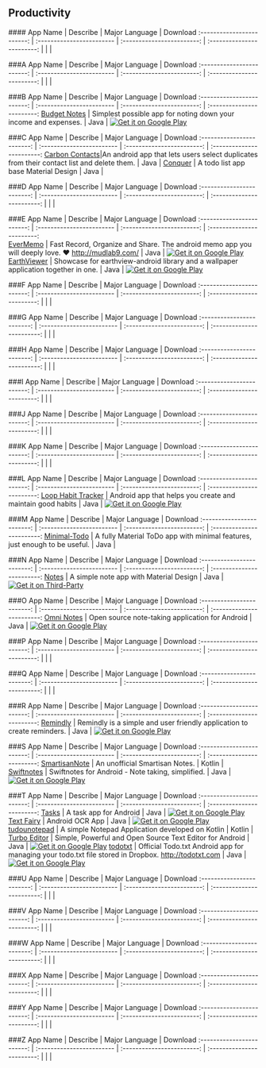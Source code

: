 ## Productivity  
###\# 
App Name                   | Describe                  | Major Language             | Download 
:------------------------: | :------------------------ | :------------------------: | :------------------------: 
 | | | 

###A
App Name                   | Describe                  | Major Language             | Download 
:------------------------: | :------------------------ | :------------------------: | :------------------------: 
 | | | 

###B
App Name                   | Describe                  | Major Language             | Download 
:------------------------: | :------------------------ | :------------------------: | :------------------------: 
[Budget Notes](https://github.com/tairrzayev/bnotes.git) | Simplest possible app for noting down your income and expenses. | Java | [![Get it on Google Play](http://i.imgur.com/7sq06lr.png)](https://play.google.com/store/apps/details?id=com.tr.expenses)   

###C
App Name                   | Describe                  | Major Language             | Download 
:------------------------: | :------------------------ | :------------------------: | :------------------------: 
[Carbon Contacts](https://github.com/abhijith0505/CarbonContacts)|An android app that lets users select duplicates from their contact list and delete them. | Java |
[Conquer](https://github.com/hanks-zyh/Conquer) | A todo list app base Material Design | Java |   
 
###D
App Name                   | Describe                  | Major Language             | Download 
:------------------------: | :------------------------ | :------------------------: | :------------------------: 
 | | | 

###E
App Name                   | Describe                  | Major Language             | Download 
:------------------------: | :------------------------ | :------------------------: | :------------------------:  
[EverMemo](https://github.com/daimajia/EverMemo) | Fast Record, Organize and Share. The android memo app you will deeply love. ❤ http://mudlab9.com/ | Java | [![Get it on Google Play](http://i.imgur.com/7sq06lr.png)](https://play.google.com/store/apps/details?id=com.zhan_dui.evermemo)  
[EarthViewer](https://github.com/PDDStudio/earthview-android) | Showcase for earthview-android library and a wallpaper application together in one. | Java | [![Get it on Google Play](http://i.imgur.com/7sq06lr.png)](https://play.google.com/store/apps/details?id=com.pddstudio.earthviewer)

###F
App Name                   | Describe                  | Major Language             | Download 
:------------------------: | :------------------------ | :------------------------: | :------------------------: 
 | | | 

###G
App Name                   | Describe                  | Major Language             | Download 
:------------------------: | :------------------------ | :------------------------: | :------------------------: 
 | | | 

###H
App Name                   | Describe                  | Major Language             | Download 
:------------------------: | :------------------------ | :------------------------: | :------------------------: 
 | | | 

###I
App Name                   | Describe                  | Major Language             | Download 
:------------------------: | :------------------------ | :------------------------: | :------------------------: 
 | | | 

###J
App Name                   | Describe                  | Major Language             | Download 
:------------------------: | :------------------------ | :------------------------: | :------------------------: 
 | | | 

###K
App Name                   | Describe                  | Major Language             | Download 
:------------------------: | :------------------------ | :------------------------: | :------------------------: 
 | | | 

###L
App Name                   | Describe                  | Major Language             | Download 
:------------------------: | :------------------------ | :------------------------: | :------------------------: 
[Loop Habit Tracker](https://github.com/iSoron/uhabits) | Android app that helps you create and maintain good habits | Java | [![Get it on Google Play](http://i.imgur.com/7sq06lr.png)](https://play.google.com/store/apps/details?id=org.isoron.uhabits) 

###M
App Name                   | Describe                  | Major Language             | Download 
:------------------------: | :------------------------ | :------------------------: | :------------------------: 
[Minimal-Todo](https://github.com/avjinder/Minimal-Todo) | A fully Material ToDo app with minimal features, just enough to be useful. | Java |   

###N
App Name                   | Describe                  | Major Language             | Download 
:------------------------: | :------------------------ | :------------------------: | :------------------------: 
[Notes](https://github.com/lguipeng/Notes) | A simple note app with Material Design | Java | [![Get it on Third-Party](http://i.imgur.com/ppYJYe5.png)](http://www.coolapk.com/apk/com.lguipeng.notes)  

###O
App Name                   | Describe                  | Major Language             | Download 
:------------------------: | :------------------------ | :------------------------: | :------------------------: 
[Omni Notes](https://github.com/federicoiosue/Omni-Notes) | Open source note-taking application for Android | Java | [![Get it on Google Play](http://i.imgur.com/7sq06lr.png)](https://play.google.com/store/apps/details?id=it.feio.android.omninotes)  

###P
App Name                   | Describe                  | Major Language             | Download 
:------------------------: | :------------------------ | :------------------------: | :------------------------: 
 | | | 

###Q
App Name                   | Describe                  | Major Language             | Download 
:------------------------: | :------------------------ | :------------------------: | :------------------------: 
 | | | 

###R
App Name                   | Describe                  | Major Language             | Download 
:------------------------: | :------------------------ | :------------------------: | :------------------------: 
[Remindly](https://github.com/blanyal/Remindly) | Remindly is a simple and user friendly application to create reminders. | Java | [![Get it on Google Play](http://i.imgur.com/7sq06lr.png)](https://play.google.com/store/apps/details?id=com.blanyal.remindly)  

###S
App Name                   | Describe                  | Major Language             | Download 
:------------------------: | :------------------------ | :------------------------: | :------------------------: 
[SmartisanNote](https://github.com/drakeet/SmartisanNote) | An unofficial Smartisan Notes.  | Kotlin |   
[Swiftnotes](https://github.com/adrianchifor/Swiftnotes) | Swiftnotes for Android - Note taking, simplified. | Java | [![Get it on Google Play](http://i.imgur.com/7sq06lr.png)](https://play.google.com/store/apps/details?id=com.moonpi.swiftnotes)  

###T
App Name                   | Describe                  | Major Language             | Download 
:------------------------: | :------------------------ | :------------------------: | :------------------------: 
[Tasks](https://github.com/dmfs/opentasks) | A task app for Android | Java | [![Get it on Google Play](http://i.imgur.com/7sq06lr.png)](https://play.google.com/store/apps/details?id=org.dmfs.tasks)  
[Text Fairy](https://github.com/renard314/textfairy) | Android OCR App | Java | [![Get it on Google Play](http://i.imgur.com/7sq06lr.png)](https://play.google.com/store/apps/details?id=com.renard.ocr)  
[tudounotepad](https://github.com/geminiwen/tudounotepad) | A simple Notepad Application developed on Kotlin | Kotlin |  
[Turbo Editor](https://github.com/vmihalachi/turbo-editor) | Simple, Powerful and Open Source Text Editor for Android | Java | [![Get it on Google Play](http://i.imgur.com/7sq06lr.png)](https://play.google.com/store/apps/details?id=com.maskyn.fileeditor)
[todotxt](https://github.com/ginatrapani/todo.txt-android) | Official Todo.txt Android app for managing your todo.txt file stored in Dropbox. http://todotxt.com | Java | [![Get it on Google Play](http://i.imgur.com/7sq06lr.png)](https://play.google.com/store/apps/details?id=com.todotxt.todotxttouch)

###U
App Name                   | Describe                  | Major Language             | Download 
:------------------------: | :------------------------ | :------------------------: | :------------------------: 
 | | | 

###V
App Name                   | Describe                  | Major Language             | Download 
:------------------------: | :------------------------ | :------------------------: | :------------------------: 
 | | | 

###W
App Name                   | Describe                  | Major Language             | Download 
:------------------------: | :------------------------ | :------------------------: | :------------------------: 
 | | | 

###X
App Name                   | Describe                  | Major Language             | Download 
:------------------------: | :------------------------ | :------------------------: | :------------------------: 
 | | | 

###Y
App Name                   | Describe                  | Major Language             | Download 
:------------------------: | :------------------------ | :------------------------: | :------------------------: 
 | | | 

###Z
App Name                   | Describe                  | Major Language             | Download 
:------------------------: | :------------------------ | :------------------------: | :------------------------: 
 | | | 
